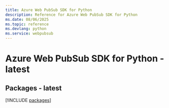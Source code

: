```yaml
---
title: Azure Web PubSub SDK for Python
description: Reference for Azure Web PubSub SDK for Python
ms.date: 08/06/2025
ms.topic: reference
ms.devlang: python
ms.service: webpubsub
---
```

# Azure Web PubSub SDK for Python - latest
## Packages - latest
[!INCLUDE [packages](web-pubsub-index.md)]